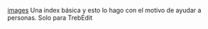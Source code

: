 [images](https://user-images.githubusercontent.com/89222419/130141359-7e81c7d2-bd8e-44c4-9953-262ef829f735.jpg)
Una index básica y esto lo hago con el motivo de ayudar a personas.
Solo para TrebEdit
